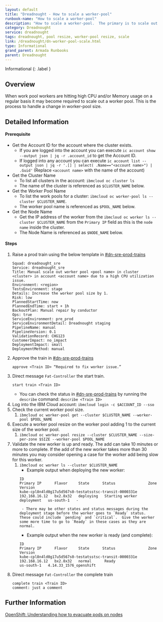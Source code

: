 ```yaml
---
layout: default
title: "Dreadnought - How to scale a worker-pool"
runbook-name: "How to scale a worker-pool"
description: "How to scale a worker-pool.  The primary is to scale out.  The same process can be used to scale in as well."
category: Dreadnought
service: dreadnought
tags: dreadnought, pool resize, worker-pool resize, scale
link: /dreadnought/dn-worker-pool-scale.html
type: Informational
grand_parent: Armada Runbooks
parent: Dreadnought
---
```


Informational
{: .label }

## Overview

When work pool workers are hitting high CPU and/or Memory usage on a regular basis it may become required to scale out a worker pool.  This is the process to handle a change in worker-pool size.

## Detailed Information

#### Prerequisite
- Get the Account ID for the account where the cluster exists.
    - If you are logged into the account you can execute `ic account show --output json | jq -r .account_id` to get the Account ID.
    - If logged into any account you can execute `ic account list --output json | jq -r '.[] | select( .Name=="<account name>") | .Guid'` (Replace `<account name>` with the name of the account)
- Get the Cluster Name
    - To list all clusters in the account: `ibmcloud oc cluster ls`
    - The name of the cluster is referenced as `$CLUSTER_NAME` below.
- Get the Worker Pool Name
    - To list the work pools for a cluster: `ibmcloud oc worker-pool ls --cluster $CLUSTER_NAME`.
    - The worker pool name is referenced as `$POOL_NAME` below.
- Get the Node Name
    - Get the IP address of the worker from the `ibmcloud oc worker ls --cluster $CLUSTER_NAME` from the `Primary IP` field as this is the `node name` inside the cluster.
    - The Node Name is referenced as `$NODE_NAME` below.

#### Steps
1. Raise a prod train using the below template in [#dn-sre-prod-trains](https://ibm.enterprise.slack.com/archives/C07A7TM0WNN)
    ```
    Squad: dreadnought_sre
    Service: dreadnought_sre
    Title: Manual scale out worker pool <pool name> in cluster <cluster> in account <account name> due to a high CPU utilization issue.
    Environment: <region>
    TestsEnvironment: stage
    Details: Increase the worker pool size by 1.
    Risk: low
    PlannedStartTime: now
    PlannedEndTime: start + 1h
    BackoutPlan: Manual repair by conductor
    Ops: true
    ServiceEnvironment: pre_prod
    ServiceEnvironmentDetail: Dreadnought staging
    PipelineName: manual
    PipelineVersion: 0.1
    ValidationRecord: CHG123
    CustomerImpact: no_impact
    DeploymentImpact: small
    DeploymentMethod: manual
    ```
1. Approve the train in [#dn-sre-prod-trains](https://ibm.enterprise.slack.com/archives/C07A7TM0WNN)
    ```
    approve <Train ID> “Required to fix worker issue.”
    ```
1. Direct message `Fat-Controller` the start train.
    ```
    start train <Train ID>
    ```
    - You can check the status in [#dn-sre-prod-trains](https://ibm.enterprise.slack.com/archives/C07A7TM0WNN) by running the `describe` command: `describe <Train ID>`
1. Log into the IBM Cloud account: `ibmcloud login -c $ACCOUNT_ID --sso`
1. Check the current worker pool size.
    1. `ibmcloud oc worker-pool get --cluster $CLUSTER_NAME --worker-pool $POOL_NAME`
1. Execute a worker pool resize on the worker pool adding 1 to the current size of the worker pool.
    1. `ibmcloud oc worker-pool resize --cluster $CLUSTER_NAME --size-per-zone $SIZE --worker-pool $POOL_NAME`
1. Validate the new worker is up and ready.  The add can take 10 minutes or more to complete.  If the add of the new worker takes more than 30 minutes you may consider opening a case for the worker add being slow for this worker.
    1. `ibmcloud oc worker ls --cluster $CLUSTER_NAME`
        - Example output when deploying the new worker:
        ```
        ID                                                       Primary IP      Flavor     State      Status               Zone         Version
        kube-cpl8n4ld0g17u5d567s0-testatsstsc-transit-0000331e   192.168.16.12   bx2.8x32   deploying   Starting worker deployment   us-south-1   -
        ```
            - There may be other states and status messages during the deployment stage before the worker goes to `Ready` status.  These could include `pending` and `critical`.  Give the worker some more time to go to `Ready` in these cases as they are normal.
        - Example output when the new worker is ready (and complete):
        ```
        ID                                                       Primary IP      Flavor     State      Status               Zone         Version
        kube-cpl8n4ld0g17u5d567s0-testatsstsc-transit-0000331e   192.168.16.12   bx2.8x32   normal      Ready                        us-south-1   4.14.33_1576_openshift
        ```
1. Direct message `Fat-Controller` the complete train
    ```
    complete train <Train ID>
    comment: just a comment
    ```

## Further Information

[OpenShift: Understanding how to evacuate pods on nodes](https://docs.openshift.com/container-platform/4.14/nodes/nodes/nodes-nodes-working.html#nodes-nodes-working-evacuating_nodes-nodes-working)
